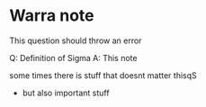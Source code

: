 # Warra note 
This question should throw an error

Q: Definition of Sigma
A: This note

some times there is stuff that doesnt matter
    thisqS
- but also important stuff


